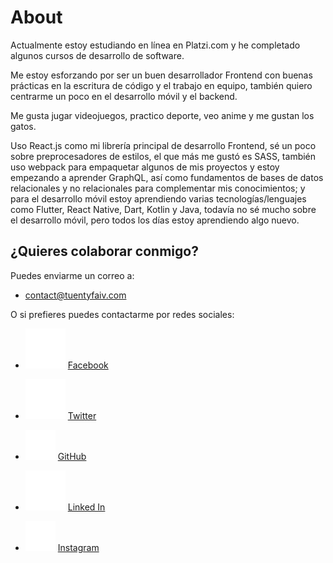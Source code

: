 # About

Actualmente estoy estudiando en línea en Platzi.com y he completado algunos cursos de desarrollo de software.

Me estoy esforzando por ser un buen desarrollador Frontend con buenas prácticas en la escritura de código y el trabajo en equipo, también quiero centrarme un poco en el desarrollo móvil y el backend.

Me gusta jugar videojuegos, practico deporte, veo anime y me gustan los gatos.

Uso React.js como mi librería principal de desarrollo Frontend, sé un poco sobre preprocesadores de estilos, el que más me gustó es SASS, también uso webpack para empaquetar algunos de mis proyectos y estoy empezando a aprender GraphQL, así como fundamentos de bases de datos relacionales y no relacionales para complementar mis conocimientos; y para el desarrollo móvil estoy aprendiendo varias tecnologías/lenguajes como Flutter, React Native, Dart, Kotlin y Java, todavía no sé mucho sobre el desarrollo móvil, pero todos los días estoy aprendiendo algo nuevo.

## ¿Quieres colaborar conmigo?

Puedes enviarme un correo a:
- contact@tuentyfaiv.com

O si prefieres puedes contactarme por redes sociales:

- ![image](../assets/icons/facebook-icon.svg) [Facebook](https://www.facebook.com/tuentyfaivpage/) 

- ![image](../assets/icons/twitter-icon.svg) [Twitter](https://twitter.com/TuentyFaiv)

- ![image](../assets/icons/github-icon-24px.svg) [GitHub](https://github.com/TuentyFaiv)

- ![image](../assets/icons/linkedin-icon.svg) [Linked In](https://www.linkedin.com/in/tuentyfaiv/)

- ![image](../assets/icons/instagram-round-white-24px.svg) [Instagram](https://www.instagram.com/tuenty_faiv)

